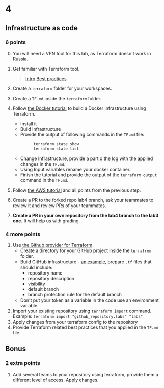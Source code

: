 # 4

## Infrastructure as code

### 6 points

0. You will need a VPN tool for this lab, as Terraform doesn't work in Russia.

1. Get familiar with Terraform tool.
   > [Intro](https://www.terraform.io/intro/index.html)
   > [Best practices](https://www.terraform.io/docs/cloud/guides/recommended-practices/index.html)
2. Create a `terraform` folder for your workspaces.
3. Create a `TF.md` inside the `terraform` folder.
4. Follow [the Docker tutorial](https://learn.hashicorp.com/collections/terraform/docker-get-started) to build a Docker infrastructure using Terraform.
   * Install it
   * Build Infrastructure
   * Provide the output of following commands in the `TF.md` file:
   ```sh
            terraform state show
            terraform state list
   ```
   *  Change Infrastructure, provide a part o the log with the applied changes in the `TF.md`.
   *  Using Input variables rename your docker container.
   *  Finish the tutorial and provide the output of the `terraform output` command in the `TF.md`.

5. Follow [the AWS tutorial](https://learn.hashicorp.com/tutorials/terraform/aws-build?in=terraform/aws-get-started) and all points from the previous step.
6. Create a PR to the forked repo lab4 branch, ask your teammates to review it and review PRs of your teammates.
7. **Create a PR in your own repository from the lab4 branch to the lab3 one.** It will help us with grading.

### 4 more points

1. Use [the Github provider for Terraform](https://registry.terraform.io/providers/integrations/github/latest/docs).
   * Create a directory for your GitHub project inside the `terrafrom` folder.
   * Build GitHub infrastructure - [an example](https://dev.to/pwd9000/manage-and-maintain-github-with-terraform-2k86), prepare `.tf` ﬁles that should include:
       * repository name
       * repository description
       * visibility
       * default branch
       * branch protection rule for the default branch
   * Don't put your token as a variable in the code use an environment variable.
2. Import your existing repository using `terraform import` command. Example: `terraform import "github_repository.labs" "labs"`
3. Apply changes from your terraform config to the repository
4.  Provide Terraform related best practices that you applied in the `TF.md` file.

## Bonus

### 2 extra points

1. Add several teams to your repository using terraform, provide them a different level of access. Apply changes.
